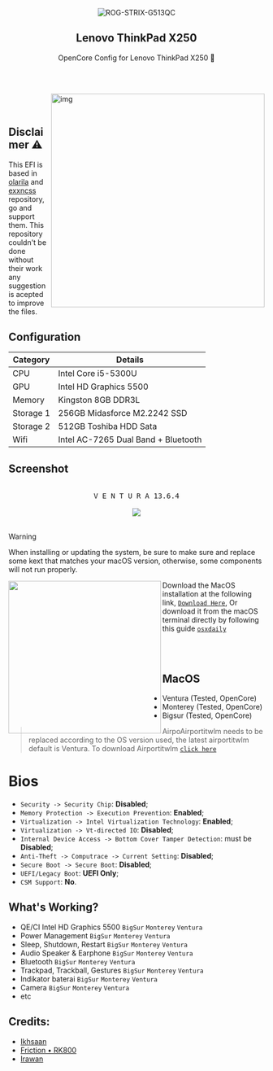 <p align="center">
 <img src="https://github.com/zamkara/Lenovo-Thinkpad-X250-Hackintosh/blob/Opencore/screenshot/Banner.webp" align="center" alt="ROG-STRIX-G513QC" />
 <h2 align="center">Lenovo ThinkPad X250</h2>
 <p align="center">OpenCore Config for Lenovo ThinkPad X250 🍏</p>

<br><br>

<img src="https://github.com/zamkara/Lenovo-Thinkpad-X250-Hackintosh/blob/Opencore/screenshot/Screenshot%202024-02-14%20at%2017.54.38.png" alt="img" align="right" width="420px">
<br/><br/>

## Disclaimer ⚠️

This EFI is based in [olarila](https://olarila.com/files/OPENCORE1/EFI.Opencore.NoteBook.Broadwell.zip) and [exxncss](https://github.com/exxncss/x250-hackintosh) repository, go and support them. This repository couldn't be done without their work any suggestion is acepted to improve the files.
<br>

## Configuration  
| **Category**   | **Details**                               |
| -------------- | ------------------------------------------|
| CPU            | Intel Core i5-5300U                       |
| GPU            | Intel HD Graphics 5500                    |
| Memory         | Kingston 8GB DDR3L                        |
| Storage 1      | 256GB Midasforce M2.2242 SSD              |
| Storage 2      | 512GB Toshiba HDD Sata                    |
| Wifi           | Intel AC-7265 Dual Band + Bluetooth       |

</p>

## Screenshot
<p align="center">
  <kbd><br>V E N T U R A 13.6.4
  <br><br>
  <kbd><img src="https://github.com/zamkara/Lenovo-Thinkpad-X250-Hackintosh/blob/Opencore/screenshot/Screenshot%202024-02-14%20at%2005.50.22.png"/></kbd></kbd>
  <br><br>

> [!Warning]
> When installing or updating the system, be sure to make sure and replace some kext that matches your macOS version, otherwise, some components will not run properly.

<a href="https://github.com/zamprjkt/Lenovo-Thinkpad-X250-Hackintosh/releases" target="blank"><img align="left" width="300px" src="https://github.com/zamkara/Lenovo-Thinkpad-X250-Hackintosh/blob/Opencore/screenshot/download.svg" /></a>
Download the MacOS installation at the following link, [`Download Here`](https://www.olarila.com/topic/6278-new-vanilla-olarila-images/), Or download it from the macOS terminal directly by following this guide [`osxdaily`](https://osxdaily.com/2020/04/13/how-download-full-macos-installer-terminal/)

<br><br>
## MacOS
- Ventura (Tested, OpenCore)
- Monterey (Tested, OpenCore)
- Bigsur (Tested, OpenCore)
> AirpoAirportitwlm needs to be replaced according to the OS version used, the latest airportitwlm default is Ventura.
> To download Airportitwlm [`click here`](https://github.com/OpenIntelWireless/itlwm/releases)


# Bios
- `Security -> Security Chip`: **Disabled**;
- `Memory Protection -> Execution Prevention`: **Enabled**;
- `Virtualization -> Intel Virtualization Technology`: **Enabled**;
- `Virtualization -> Vt-directed IO`: **Disabled**;
- `Internal Device Access -> Bottom Cover Tamper Detection`: must be **Disabled**;
- `Anti-Theft -> Computrace -> Current Setting`: **Disabled**;
- `Secure Boot -> Secure Boot`: **Disabled**;
- `UEFI/Legacy Boot`: **UEFI Only**;
- `CSM Support`: **No**.

## What's Working?
- QE/CI Intel HD Graphics 5500 `BigSur` `Monterey` `Ventura`
- Power Management `BigSur` `Monterey` `Ventura`
- Sleep, Shutdown, Restart `BigSur` `Monterey` `Ventura`
- Audio Speaker & Earphone `BigSur` `Monterey` `Ventura`
- Bluetooth `BigSur` `Monterey` `Ventura`
- Trackpad, Trackball, Gestures `BigSur` `Monterey` `Ventura`
- Indikator baterai `BigSur` `Monterey` `Ventura`
- Camera `BigSur` `Monterey` `Ventura`
- etc

## Credits:
- [Ikhsaan](https://github.com/exxncss)
- [Friction • RK800](https://t.me/gerobaksariroti)
- [Irawan](https://t.me/irawansalt)
